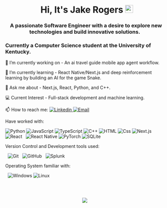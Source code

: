 <h1 align="center">
  Hi, It's Jake Rogers <img src="https://media.giphy.com/media/hvRJCLFzcasrR4ia7z/giphy.gif" width="25px" height="25px">
</h1>
<h3 align="center">
  A passionate Software Engineer with a desire to explore new technologies and build innovative solutions.
</h3>
<h3>Currently a Computer Science student at the University of Kentucky.</h3>

🔭 I’m currently working on - An ai travel guide mobile app agent workflow.

🌱 I’m currently learning - React Native/Next.js and deep reinforcement learning by building an AI for the game Snake.

💬 Ask me about - Next.js, React, Python, and C++.

:computer: Current Interest - Full-stack development and machine learning.

📫 How to reach me:
<a href="https://www.linkedin.com/in/thivagarm/">
  <img
    alt="Linkedin"
    src="https://img.shields.io/badge/linkedin-0077B5?logo=linkedin&logoColor=white&style=flat"
  />
</a>
<a href="mailto:jarog2005@gmail.com">
<img alt="Email" src="https://img.shields.io/badge/Email-D14836?style=flat-square&logo=gmail&logoColor=white" />
</a>

Have worked with:

<p>
<img alt="Python" src="https://img.shields.io/badge/Python-3776AB?style=for-the-badge&logo=python&logoColor=white&style=flat" />
<img alt="JavaScript" src="https://img.shields.io/badge/JavaScript-F7DF1E?logo=javascript&logoColor=white&style=flat" />
<img alt="TypeScript" src="https://img.shields.io/badge/TypeScript-3178C6?logo=typescript&logoColor=white&style=flat" />
<img alt="C++" src="https://img.shields.io/badge/C%2B%2B-00599C?style=for-the-badge&logo=c%2B%2B&logoColor=white&style=flat" />
<img alt="HTML" src="https://img.shields.io/badge/HTML-E34F26?logo=html5&logoColor=white&style=flat" />
<img alt="Css" src="https://img.shields.io/badge/CSS-1572B6?logo=css3&logoColor=white&style=flat" />
<img alt="Next.js" src="https://img.shields.io/badge/next.js-000000?style=for-the-badge&logo=nextdotjs&logoColor=white&style=flat" />
<img alt="React" src="https://img.shields.io/badge/React-61DAFB?logo=react&logoColor=black&style=flat" />
  <img alt="React Native" src="https://img.shields.io/badge/React%20Native-20232A?style=for-the-badge&logo=react&logoColor=61DAFB&style=flat" />
<img alt="PyTorch" src="https://img.shields.io/badge/PyTorch-EE4C2C?style=for-the-badge&logo=pytorch&logoColor=white&style=flat" />
<img alt="SQLite" src="https://img.shields.io/badge/SQLite-003B57?style=for-the-badge&logo=sqlite&logoColor=white&style=flat" />
</p>

Version Control and Development tools used:

<p>
  <img alt="Git" src="https://img.shields.io/badge/Git-F05032?logo=git&logoColor=white&style=flat" />
  <img alt="GitHub" src="https://img.shields.io/badge/GitHub-181717?logo=github&logoColor=white&style=flat" />
  <img alt="Splunk" src="https://img.shields.io/badge/Splunk-000000?style=for-the-badge&logo=splunk&logoColor=white&style=flat" />
</p>

Operating System familiar with:

<p>
  <img alt="Windows" src="https://img.shields.io/badge/Windows-0078D6?logo=windows&logoColor=white&style=flat" />
  <img alt="Linux" src="https://img.shields.io/badge/Linux-FCC624?style=for-the-badge&logo=linux&logoColor=black&style=flat" />
</p>

<br><br>

<div align="center">
<!--  <div>
   <p>&nbsp;
     <img src="http://github-readme-streak-stats.herokuapp.com?user=rakejogers" alt="GitHub Streak" />
   </p>
  </div> -->
  <div>
    <img src="https://github-readme-stats.vercel.app/api?username=rakejogers&count_private=true&theme=dark&show_icons=true" />
  </div>
<!--   <div>
    <img src="https://github-readme-stats-sigma-five.vercel.app/api/top-langs/?username=rakejogers&layout=compact&theme=radical" />
  </div> -->
 </div>
<br><h2></h2><br>
